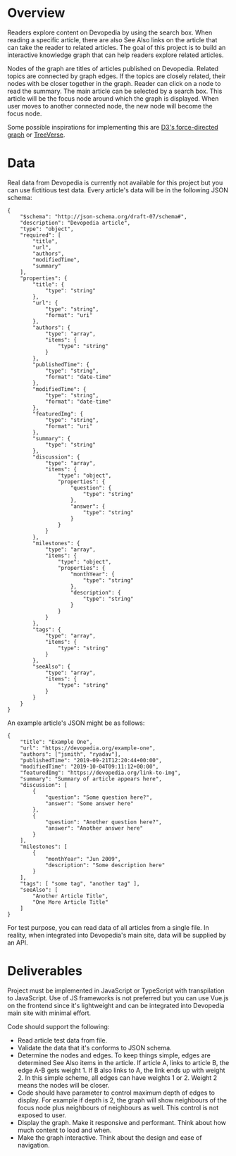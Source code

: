 # Overview

Readers explore content on Devopedia by using the search box. When reading a specific article, there are also See Also links on the article that can take the reader to related articles. The goal of this project is to build an interactive knowledge graph that can help readers explore related articles.

Nodes of the graph are titles of articles published on Devopedia. Related topics are connected by graph edges. If the topics are closely related, their nodes with be closer together in the graph. Reader can click on a node to read the summary. The main article can be selected by a search box. This article will be the focus node around which the graph is displayed. When user moves to another connected node, the new node will become the focus node.

Some possible inspirations for implementing this are [D3's force-directed graph](https://medium.com/ninjaconcept/interactive-dynamic-force-directed-graphs-with-d3-da720c6d7811) or [TreeVerse](https://github.com/paulgb/Treeverse).

# Data

Real data from Devopedia is currently not available for this project but you can use fictitious test data. Every article's data will be in the following JSON schema:
```
{
    "$schema": "http://json-schema.org/draft-07/schema#",
    "description": "Devopedia article",
    "type": "object",
    "required": [
        "title",
        "url",
        "authors",
        "modifiedTime",
        "summary"
    ],
    "properties": {
        "title": {
            "type": "string"
        },
        "url": {
            "type": "string",
            "format": "uri"
        },
        "authors": {
            "type": "array",
            "items": {
                "type": "string"
            }
        },
        "publishedTime": {
            "type": "string",
            "format": "date-time"
        },
        "modifiedTime": {
            "type": "string",
            "format": "date-time"
        },
        "featuredImg": {
            "type": "string",
            "format": "uri"
        },
        "summary": {
            "type": "string"
        },
        "discussion": {
            "type": "array",
            "items": {
                "type": "object",
                "properties": {
                    "question": {
                        "type": "string"
                    },
                    "answer": {
                        "type": "string"
                    }
                }
            }
        },
        "milestones": {
            "type": "array",
            "items": {
                "type": "object",
                "properties": {
                    "monthYear": {
                        "type": "string"
                    },
                    "description": {
                        "type": "string"
                    }
                }
            }
        },
        "tags": {
            "type": "array",
            "items": {
                "type": "string"
            }
        },
        "seeAlso": {
            "type": "array",
            "items": {
                "type": "string"
            }
        }
    }
}
```

An example article's JSON might be as follows:
```
{
    "title": "Example One",
    "url": "https://devopedia.org/example-one",
    "authors": ["jsmith", "ryadav"],
    "publishedTime": "2019-09-21T12:20:44+00:00",
    "modifiedTime": "2019-10-04T09:11:12+00:00",
    "featuredImg": "https://devopedia.org/link-to-img",
    "summary": "Summary of article appears here",
    "discussion": [
        {
            "question": "Some question here?",
            "answer": "Some answer here"
        },
        {
            "question": "Another question here?",
            "answer": "Another answer here"
        }
    ],
    "milestones": [
        {
            "monthYear": "Jun 2009",
            "description": "Some description here"
        }
    ],
    "tags": [ "some tag", "another tag" ],
    "seeAlso": [
        "Another Article Title",
        "One More Article Title"
    ]
}
```

For test purpose, you can read data of all articles from a single file. In reality, when integrated into Devopedia's main site, data will be supplied by an API.

# Deliverables

Project must be implemented in JavaScript or TypeScript with transpilation to JavaScript. Use of JS frameworks is not preferred but you can use Vue.js on the frontend since it's lightweight and can be integrated into Devopedia main site with minimal effort.

Code should support the following:
* Read article test data from file.
* Validate the data that it's conforms to JSON schema.
* Determine the nodes and edges. To keep things simple, edges are determined See Also items in the article. If article A, links to article B, the edge A-B gets weight 1. If B also links to A, the link ends up with weight 2. In this simple scheme, all edges can have weights 1 or 2. Weight 2 means the nodes will be closer.
* Code should have parameter to control maximum depth of edges to display. For example if depth is 2, the graph will show neighbours of the focus node plus neighbours of neighbours as well. This control is not exposed to user.
* Display the graph. Make it responsive and performant. Think about how much content to load and when.
* Make the graph interactive. Think about the design and ease of navigation.
